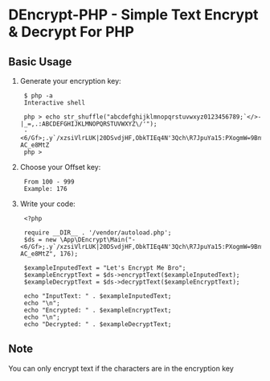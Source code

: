 # DEncrypt-PHP - Simple Text Encrypt & Decrypt For PHP

## Basic Usage

1. Generate your encryption key:

        $ php -a
        Interactive shell

        php > echo str_shuffle("abcdefghijklmnopqrstuvwxyz0123456789;`</>- |_=,.:ABCDEFGHIJKLMNOPQRSTUVWXYZ\/'");
        -<6/Gf>;.y`/xzsiVlrLUK|20DSvdjHF,ObkTIEq4N'3Qch\R7JpuYa15:PXogmW=9Bnw AC_e8MtZ
        php > 

2. Choose your Offset key:

        From 100 - 999
        Example: 176

3. Write your code:

        <?php

        require __DIR__ . '/vendor/autoload.php';
        $ds = new \App\DEncrypt\Main("-<6/Gf>;.y`/xzsiVlrLUK|20DSvdjHF,ObkTIEq4N'3Qch\R7JpuYa15:PXogmW=9Bnw AC_e8MtZ", 176);
        
        $exampleInputedText = "Let's Encrypt Me Bro";
        $exampleEncryptText = $ds->encryptText($exampleInputedText);
        $exampleDecryptText = $ds->decryptText($exampleEncryptText);
        
        echo "InputText: " . $exampleInputedText;
        echo "\n";
        echo "Encrypted: " . $exampleEncryptText;
        echo "\n";
        echo "Decrypted: " . $exampleDecryptText;

## Note

You can only encrypt text if the characters are in the encryption key
